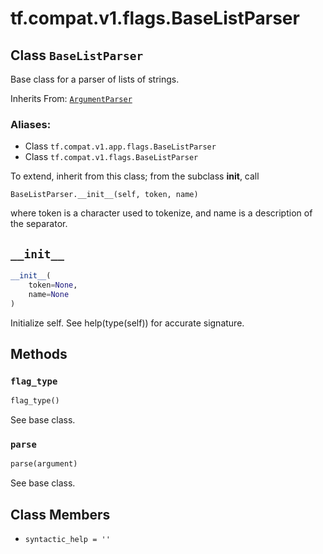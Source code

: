 <div itemscope itemtype="http://developers.google.com/ReferenceObject">
<meta itemprop="name" content="tf.compat.v1.flags.BaseListParser" />
<meta itemprop="path" content="Stable" />
<meta itemprop="property" content="__init__"/>
<meta itemprop="property" content="flag_type"/>
<meta itemprop="property" content="parse"/>
<meta itemprop="property" content="syntactic_help"/>
</div>

# tf.compat.v1.flags.BaseListParser

## Class `BaseListParser`

Base class for a parser of lists of strings.

Inherits From: [`ArgumentParser`](../../../../tf/compat/v1/flags/ArgumentParser.md)

### Aliases:

* Class `tf.compat.v1.app.flags.BaseListParser`
* Class `tf.compat.v1.flags.BaseListParser`

<!-- Placeholder for "Used in" -->

To extend, inherit from this class; from the subclass __init__, call

    BaseListParser.__init__(self, token, name)

where token is a character used to tokenize, and name is a description
of the separator.

<h2 id="__init__"><code>__init__</code></h2>

``` python
__init__(
    token=None,
    name=None
)
```

Initialize self.  See help(type(self)) for accurate signature.




## Methods

<h3 id="flag_type"><code>flag_type</code></h3>

``` python
flag_type()
```

See base class.


<h3 id="parse"><code>parse</code></h3>

``` python
parse(argument)
```

See base class.




## Class Members

* `syntactic_help = ''` <a id="syntactic_help"></a>

